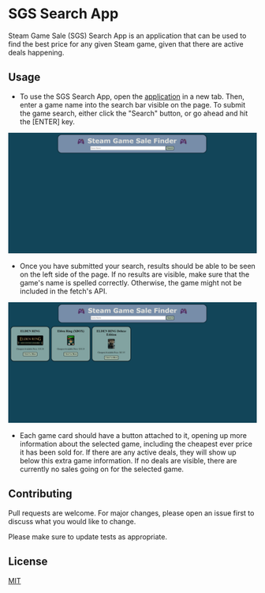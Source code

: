 # SGS Search App

Steam Game Sale (SGS) Search App is an application that can be used to find the best price for any given Steam game, given that there are active deals happening.

## Usage

- To use the SGS Search App, open the [application](https://zachatorcodes.github.io/phase-1-project/) in a new tab. Then, enter a game name into the search bar visible on the page. To submit the game search, either click the "Search" button, or go ahead and hit the [ENTER] key.

![](./images/emptyAppPage.png)

- Once you have submitted your search, results should be able to be seen on the left side of the page. If no results are visible, make sure that the game's name is spelled correctly. Otherwise, the game might not be included in the fetch's API.

![](./images/searchResults.png)

- Each game card should have a button attached to it, opening up more information about the selected game, including the cheapest ever price it has been sold for. If there are any active deals, they will show up below this extra game information. If no deals are visible, there are currently no sales going on for the selected game.

## Contributing

Pull requests are welcome. For major changes, please open an issue first
to discuss what you would like to change.

Please make sure to update tests as appropriate.

## License

[MIT](https://choosealicense.com/licenses/mit/)